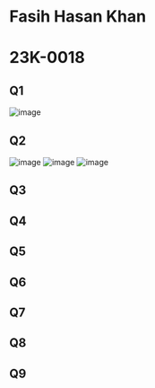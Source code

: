# Fasih Hasan Khan
# 23K-0018

## Q1
![image](https://github.com/fasihh/pfFall23/assets/47947561/a5c7bb78-2a9a-4d7a-b64a-179c41054820)

## Q2
![image](https://github.com/fasihh/pfFall23/assets/47947561/0fc1b7f8-25c8-4d62-b025-368a93517847)
![image](https://github.com/fasihh/pfFall23/assets/47947561/a57a5bcb-5253-485a-8305-c2827418a248)
![image](https://github.com/fasihh/pfFall23/assets/47947561/6613e89e-b065-464f-9ee1-900bac9602f5)

## Q3

## Q4

## Q5

## Q6

## Q7

## Q8

## Q9
